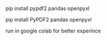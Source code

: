 pip install pypdf2 pandas openpyxl

pip install PyPDF2 pandas openpyxl

run in google colab for better experince
